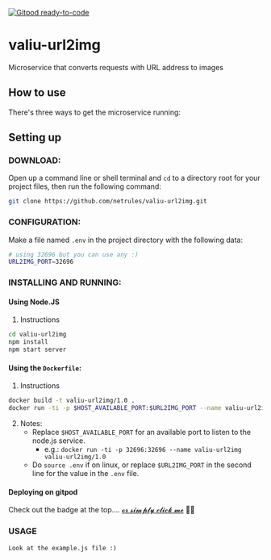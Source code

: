 [![Gitpod ready-to-code](https://img.shields.io/badge/Gitpod-ready--to--code-blue?logo=gitpod)](https://gitpod.io/#https://github.com/netrules/valiu-url2img)

# valiu-url2img
Microservice that converts requests with URL address to images

## How to use
There's three ways to get the microservice running:

## Setting up

### DOWNLOAD:
Open up a command line or shell terminal and `cd` to a directory root for your project files, then run the following command:
```sh
git clone https://github.com/netrules/valiu-url2img.git
```

### CONFIGURATION:
Make a file named `.env` in the project directory with the following data:
```sh
# using 32696 but you can use any :)
URL2IMG_PORT=32696
```

### INSTALLING AND RUNNING:

#### Using Node.JS

1. Instructions

```sh
cd valiu-url2img
npm install
npm start server
```

#### Using the `Dockerfile`:

1. Instructions
```sh
docker build -t valiu-url2img/1.0 .
docker run -ti -p $HOST_AVAILABLE_PORT:$URL2IMG_PORT --name valiu-url2img valiu-url2img/1.0
```
2. Notes:
    - Replace `$HOST_AVAILABLE_PORT` for an available port to listen to the node.js service.
        - e.g.: `docker run -ti -p 32696:32696 --name valiu-url2img valiu-url2img/1.0`
    - Do `source .env` if on linux, or replace `$URL2IMG_PORT` in the second line for the value in the `.env` file.

#### Deploying on gitpod
Check out the badge at the top.... [𝓸𝓻 𝓼𝓲𝓶𝓹𝓵𝔂 𝓬𝓵𝓲𝓬𝓴 𝓶𝓮](https://img.shields.io/badge/Gitpod-ready--to--code-blue?logo=gitpod) 💩🤓


### USAGE
    Look at the example.js file :)